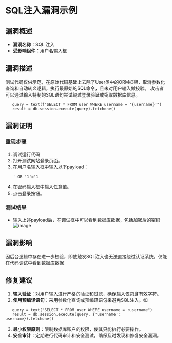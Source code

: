 # SQL注入漏洞示例

## 漏洞概述

- **漏洞名称**：SQL 注入
- **受影响组件**：用户名输入框

## 漏洞描述

测试代码仅供示范，在原始代码基础上去除了User类中的ORM框架，取消参数化查询和自动转义逻辑，执行最原始的SQL命令，且未对用户输入做校验。
攻击者可以通过输入特制的SQL语句尝试绕过登录验证或窃取数据库信息。
```
   query = text(f"SELECT * FROM user WHERE username = '{username}'")
   result = db.session.execute(query).fetchone()
```

## 漏洞证明

### 重现步骤

1. 调试运行代码
2. 打开测试网站登录页面。
3. 在用户名输入框中输入以下payload：
   ```
   ' OR '1'='1
   ```
4. 在密码输入框中输入任意值。
5. 点击登录按钮。

### 测试结果

- 输入上述payload后，在调试框中可以看到数据库数据，包括加密后的密码
  ![image](https://github.com/user-attachments/assets/653a07dc-6315-4230-8312-c017f64155d7)


## 漏洞影响

因后台逻辑中存在进一步校验，即使触发SQL注入也无法直接绕过认证系统，仅能在代码调试中看到数据库数据

## 修复建议

1. **输入验证**：对用户输入进行严格的验证和过滤，确保输入仅包含有效字符。
2. **使用预编译语句**：采用参数化查询或预编译语句来避免SQL注入。如
```
   query = text("SELECT * FROM user WHERE username = :username")
   result = db.session.execute(query, {'username': username}).fetchone()
```
3. **最小权限原则**：限制数据库账户的权限，使其只能执行必要操作。
4. **安全审计**：定期进行代码审计和安全测试，确保及时发现和修复安全漏洞。
